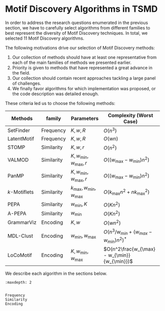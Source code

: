 # Motif Discovery Algorithms in TSMD

In order to address the research questions enumerated in the previous section, we have to carefully select algorithms  from different families to best represent the diversity of Motif Discovery techniques. In total, we selected 11 Motif Discovery algorithms.

The following motivations drive our selection of Motif Discovery methods: 
1. Our collection of methods should have at least one representative from each of the main families of methods we presented earlier. 
2. Priority is given to methods that have represented a great advance in the field.
3. Our collection should contain recent approaches tackling a large panel of challenges.
4. We finally favor algorithms for which implementation was proposed, or the code description was detailed enough.

These criteria led us to choose the following methods: 

| Methods               | family | Parameters | Complexity (Worst Case) |
|-----------------|----------------------------|----------------------------------------|--------------------------------------------------------|
| SetFinder       |  Frequency                 | $K,w,R$                                | $O(n^3)$                                               |
| LatentMotif     |  Frequency                 | $K,w,R$                                | $O(wn)$                                                |
| STOMP           |  Similarity                | $K,w,r$                                | $O(n^2)$                                               |
| VALMOD          |  Similarity                | $K,w_{\min},w_{\max},r$                | $O((w_{\max} - w_{\min})n^2)$                          |
| PanMP           |  Similarity                | $K, w_{\min},w_{\max}, r$              | $O((w_{\max} - w_{\min})n^2)$                          |
| $k$-Motiflets   |  Similarity                | $k_{\max},w_{\min},w_{\max}$           | $O(k_{\max}n^2 + nk_{\max}^2)$                         |
| PEPA            |  Similarity                | $w_{\min},K$                           | $O(Kn^2)$                                              |
| A-PEPA          |  Similarity                | $w_{\min}$                             | $O(Kn^2)$                                              |
| GrammarViz      |  Encoding                  | $K,w$                                  | $O(wn^2)$                                              |
| MDL-Clust       |  Encoding                  | $w_{\min}, w_{\max}$                   | $O(n^3/w_{min} + (w_{max} - w_{min})n^2 )^*$           |
| LoCoMotif       |  Encoding                  | $K,w_{\min},w_{\max}$                  | $O(n^2\frac{w_{\max} - w_{\min}}{w_{\min}})$           |

We describe each algorithm in the sections below.

```{toctree}
:maxdepth: 2


Frequency
Similarity
Encoding
